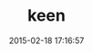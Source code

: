---
layout: post
title:  "keen"
repo:   "keenlabs/keen-gem"
date:   2015-02-18 17:16:57
gemurl: https://github.com/keenlabs/keen-gem
---